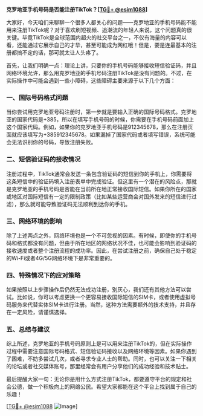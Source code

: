 **克罗地亚手机号码是否能注册TikTok？[[TG💪+ @esim1088](https://t.me/s/esim1088)]**

大家好，今天咱们来聊聊一个很多人都关心的问题——克罗地亚的手机号码能不能用来注册TikTok呢？对于喜欢刷短视频、追潮流的年轻人来说，这个问题真的很关键。毕竟TikTok是全球范围内超火的社交平台之一，不仅有海量的内容可以看，还能通过它展示自己的才华，甚至可能成为网红哦！但是，要是连最基本的注册都搞不定的话，那可就太让人头疼了。

首先，让我们明确一点：理论上讲，只要你的手机号码能够接收短信验证码，并且网络环境允许，那么用克罗地亚的手机号码注册TikTok是没有问题的。不过，在实际操作中可能会遇到一些小障碍，这些障碍主要来源于以下几个方面：

### 一、国际号码格式问题

当你尝试用克罗地亚号码注册时，第一步就是要输入正确的国际号码格式。克罗地亚的国家代码是+385，所以在填写手机号码的时候，你需要在手机号码前面加上这个国家代码。例如，如果你的克罗地亚手机号码是912345678，那么在注册页面就应该填写为+385912345678。如果漏掉了国家代码或者填写错误，系统可能会无法识别你的号码，导致注册失败。

### 二、短信验证码的接收情况

注册过程中，TikTok通常会发送一条包含验证码的短信到你的手机上，你需要将这条短信中的验证码填入注册表单中完成验证。但这里有一个潜在的风险点，那就是克罗地亚的手机号码是否能在当前所在地正常接收国际短信。如果你所在的国家或地区对国际短信有一定的限制政策（比如某些运营商会对国外发来的短信进行过滤），那么就可能导致验证码无法顺利到达你的手机。

### 三、网络环境的影响

除了上述两点之外，网络环境也是一个不可忽视的因素。有时候，即使你的手机号码和格式都没有问题，但由于所在地区的网络状况不佳，也可能会影响到验证码的接收速度或者整个注册流程的成功率。因此，在尝试注册之前，确保自己处于稳定的Wi-Fi或者4G/5G网络环境下是非常重要的。

### 四、特殊情况下的应对策略

如果按照以上步骤操作后仍然无法成功注册，别灰心，我们还有其他方法可以尝试。比如说，你可以考虑更换一个更容易接收国际短信的SIM卡，或者使用虚拟号码服务来代替实体SIM卡进行注册。当然，这种方法需要额外的技术支持，并且存在一定风险，请谨慎选择。

### 五、总结与建议

综上所述，克罗地亚的手机号码原则上是可以用来注册TikTok的，但在实际操作过程中需要注意国际号码格式、短信验证码接收以及网络环境等因素。如果你遇到了困难，不妨多尝试几次，或者寻求专业人士的帮助。同时，也可以关注一下相关的论坛或者社交媒体账号，那里经常会有用户分享他们的成功经验和技术贴士。

最后提醒大家一句：无论你是用什么方式注册TikTok，都要遵守平台的规定和社会公德，做一个积极向上的网络公民。希望大家都能在这个平台上找到属于自己的乐趣！

[[TG💪+ @esim1088](https://t.me/s/esim1088) ![Image](https://i.postimg.cc/4NQfJmqS/Snipaste-2025-05-13-00-14-12.png)]
